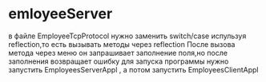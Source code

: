 # emloyeeServer
в файле EmployeeTcpProtocol нужно заменить switch/case испульзуя reflection,то есть вызывать методы через reflection
После вызова метода через меню он запрашивает заполнение поля,но после заполнения возвращает ошибку
для запуска программы нужно запустить EmployeesServerAppl , а потом запустить EmployeesClientAppl
